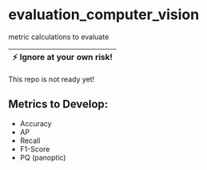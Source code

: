 # evaluation_computer_vision
metric calculations to evaluate

| :zap:        Ignore at your own risk!   |
|-----------------------------------------|

This repo is not ready yet!

## Metrics to Develop:
* Accuracy
* AP
* Recall
* F1-Score
* PQ (panoptic)
